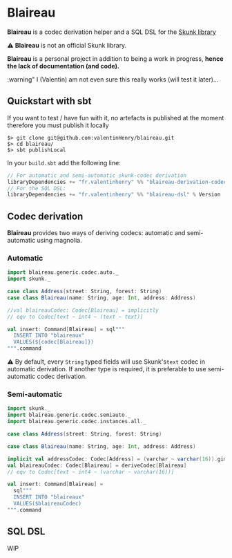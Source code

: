 # Blaireau

**Blaireau** is a codec derivation helper and a SQL DSL for the [Skunk library](https://github.com/tpolecat/skunk)

:warning: **Blaireau** is not an official Skunk library.

**Blaireau** is a personal project in addition to being a work in progress, **hence the lack of documentation (and code).** 

:warning" I (Valentin) am not even sure this really works (will test it later)... 

## Quickstart with sbt
If you want to test / have fun with it, no artefacts is published at the moment therefore you must publish it locally
```shell
$> git clone git@github.com:valentinHenry/blaireau.git
$> cd blaireau/
$> sbt publishLocal
```

In your `build.sbt` add the following line:
```scala
// For automatic and semi-automatic skunk-codec derivation
libraryDependencies += "fr.valentinhenry" %% "blaireau-derivation-codec" % Version
// For the SQL DSL:
libraryDependencies += "fr.valentinhenry" %% "blaireau-dsl" % Version
```

## Codec derivation
**Blaireau** provides two ways of deriving codecs: automatic and semi-automatic using magnolia.

### Automatic
```scala
import blaireau.generic.codec.auto._
import skunk._

case class Address(street: String, forest: String)
case class Blaireau(name: String, age: Int, address: Address)

//val blaireauCodec: Codec[Blaireau] = implicitly
// eqv to Codec[text ~ int4 ~ (text ~ text)]

val insert: Command[Blaireau] = sql"""
  INSERT INTO "blaireaux"
  VALUES(${codec[Blaireau]})
""".command
```
:warning: By default, every `String` typed fields will use Skunk's`text` codec in automatic derivation. If another type is
required, it is preferable to use semi-automatic codec derivation.
### Semi-automatic

```scala
import skunk._
import blaireau.generic.codec.semiauto._
import blaireau.generic.codec.instances.all._

case class Address(street: String, forest: String)

case class Blaireau(name: String, age: Int, address: Address)

implicit val addressCodec: Codec[Address] = (varchar ~ varchar(16)).gimap[Address]
val blaireauCodec: Codec[Blaireau] = deriveCodec[Blaireau]
// eqv to Codec[text ~ int4 ~ (varchar ~ varchar(16))]

val insert: Command[Blaireau] =
  sql"""
  INSERT INTO "blaireaux"
  VALUES($blaireauCodec)
""".command
```

## SQL DSL
WIP